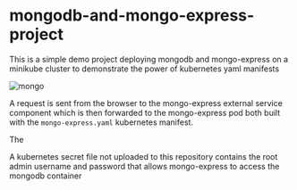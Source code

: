 # mongodb-and-mongo-express-project
This is a simple demo project deploying mongodb and mongo-express on a minikube cluster to demonstrate the power of kubernetes yaml manifests

![mongo](https://user-images.githubusercontent.com/100073682/230692463-0b74ae1f-f290-49b9-992f-d11de12a0043.png)

A request is sent from the browser to the mongo-express external service component which is then forwarded to the mongo-express pod both built with the
`mongo-express.yaml` kubernetes manifest.

The 

A kubernetes secret file not uploaded to this repository contains the root admin username and password that allows mongo-express to access
the mongodb container
